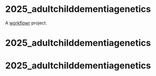 # 2025_adultchilddementiagenetics

A [workflowr][] project.

[workflowr]: https://github.com/workflowr/workflowr
# 2025_adultchilddementiagenetics
# 2025_adultchilddementiagenetics
